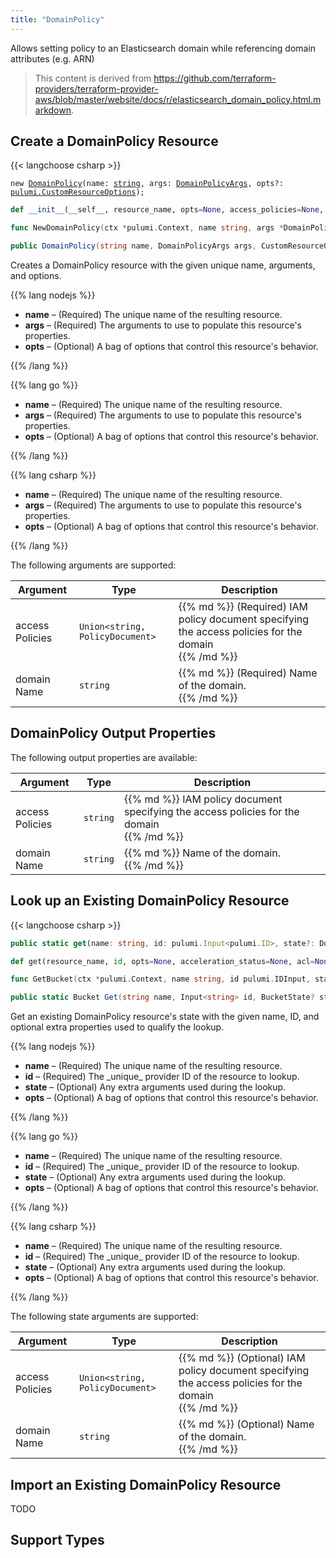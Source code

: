 ```yaml
---
title: "DomainPolicy"
---
```


<!-- WARNING: this file was generated by the Pulumi Terraform Bridge (tfgen) Tool. -->
<!-- Do not edit by hand unless you're certain you know what you are doing! -->

<style>
  table td p { margin-top: 0; margin-bottom: 0; }
</style>

Allows setting policy to an Elasticsearch domain while referencing domain attributes (e.g. ARN)

> This content is derived from https://github.com/terraform-providers/terraform-provider-aws/blob/master/website/docs/r/elasticsearch_domain_policy.html.markdown.


## Create a DomainPolicy Resource

{{< langchoose csharp >}}

<div class="highlight"><pre class="chroma"><code class="language-typescript" data-lang="typescript"><span class="k">new</span> <span class="nx"><a href=/docs/reference/pkg/nodejs/pulumi/aws/s3/#DomainPolicy>DomainPolicy</a></span><span class="p">(</span><span class="nx">name</span>: <span class="kt"><a href=https://developer.mozilla.org/en-US/docs/Web/JavaScript/Reference/Global_Objects/String>string</a></span><span class="p">,</span> <span class="nx">args</span>: <span class="kt"><a href=/docs/reference/pkg/nodejs/pulumi/aws/s3/#DomainPolicyArgs>DomainPolicyArgs</a></span><span class="p">,</span> <span class="nx">opts?</span>: <span class="kt"><a href=/docs/reference/pkg/nodejs/pulumi/pulumi/#CustomResourceOptions>pulumi.CustomResourceOptions</a></span><span class="p">);</span></code></pre></div>

```python
def __init__(__self__, resource_name, opts=None, access_policies=None, domain_name=None, __props__=None)
```

```go
func NewDomainPolicy(ctx *pulumi.Context, name string, args *DomainPolicyArgs, opts ...pulumi.ResourceOption) (*DomainPolicy, error)

```

```csharp
public DomainPolicy(string name, DomainPolicyArgs args, CustomResourceOptions? options = null)

```

Creates a DomainPolicy resource with the given unique name, arguments, and options.

{{% lang nodejs %}}
<ul class="pl-10">
    <li><strong>name</strong> &ndash; (Required) The unique name of the resulting resource.</li>
    <li><strong>args</strong> &ndash; (Required) The arguments to use to populate this resource's properties.</li>
    <li><strong>opts</strong> &ndash; (Optional) A bag of options that control this resource's behavior.</li>
</ul>
{{% /lang %}}

{{% lang go %}}
<ul class="pl-10">
    <li><strong>name</strong> &ndash; (Required) The unique name of the resulting resource.</li>
    <li><strong>args</strong> &ndash; (Required) The arguments to use to populate this resource's properties.</li>
    <li><strong>opts</strong> &ndash; (Optional) A bag of options that control this resource's behavior.</li>
</ul>
{{% /lang %}}

{{% lang csharp %}}
<ul class="pl-10">
    <li><strong>name</strong> &ndash; (Required) The unique name of the resulting resource.</li>
    <li><strong>args</strong> &ndash; (Required) The arguments to use to populate this resource's properties.</li>
    <li><strong>opts</strong> &ndash; (Optional) A bag of options that control this resource's behavior.</li>
</ul>
{{% /lang %}}

The following arguments are supported:

<table class="ml-6">
    <thead>
        <tr>
            <th>Argument</th>
            <th>Type</th>
            <th>Description</th>
        </tr>
    </thead>
    <tbody>
        <tr>
            <td class="align-top">access<wbr>Policies</td>
            <td class="align-top"><code>Union&lt;<wbr>string, <wbr>PolicyDocument<wbr>&gt;</code></td>
            <td class="align-top">{{% md %}}
(Required) IAM policy document specifying the access policies for the domain

{{% /md %}}</td>
        </tr>
        <tr>
            <td class="align-top">domain<wbr>Name</td>
            <td class="align-top"><code>string</code></td>
            <td class="align-top">{{% md %}}
(Required) Name of the domain.

{{% /md %}}</td>
        </tr>
    </tbody>
</table>

## DomainPolicy Output Properties

The following output properties are available:

<table class="ml-6">
    <thead>
        <tr>
            <th>Argument</th>
            <th>Type</th>
            <th>Description</th>
        </tr>
    </thead>
    <tbody>
        <tr>
            <td class="align-top">access<wbr>Policies</td>
            <td class="align-top"><code>string</code></td>
            <td class="align-top">{{% md %}}
IAM policy document specifying the access policies for the domain

{{% /md %}}</td>
        </tr>
        <tr>
            <td class="align-top">domain<wbr>Name</td>
            <td class="align-top"><code>string</code></td>
            <td class="align-top">{{% md %}}
Name of the domain.

{{% /md %}}</td>
        </tr>
    </tbody>
</table>

## Look up an Existing DomainPolicy Resource

{{< langchoose csharp >}}

```typescript
public static get(name: string, id: pulumi.Input<pulumi.ID>, state?: DomainPolicyState, opts?: pulumi.CustomResourceOptions): DomainPolicy;
```

```python
def get(resource_name, id, opts=None, acceleration_status=None, acl=None, arn=None, bucket=None, bucket_domain_name=None, bucket_prefix=None, bucket_regional_domain_name=None, cors_rules=None, force_destroy=None, hosted_zone_id=None, lifecycle_rules=None, loggings=None, object_lock_configuration=None, policy=None, region=None, replication_configuration=None, request_payer=None, server_side_encryption_configuration=None, tags=None, versioning=None, website=None, website_domain=None, website_endpoint=None)
```

```go
func GetBucket(ctx *pulumi.Context, name string, id pulumi.IDInput, state *BucketState, opts ...pulumi.ResourceOption) (*Bucket, error)
```

```csharp
public static Bucket Get(string name, Input<string> id, BucketState? state = null, CustomResourceOptions? options = null);
```

Get an existing DomainPolicy resource's state with the given name, ID, and optional extra
properties used to qualify the lookup.

{{% lang nodejs %}}
<ul class="pl-10">
    <li><strong>name</strong> &ndash; (Required) The unique name of the resulting resource.</li>
    <li><strong>id</strong> &ndash; (Required) The _unique_ provider ID of the resource to lookup.</li>
    <li><strong>state</strong> &ndash; (Optional) Any extra arguments used during the lookup.</li>
    <li><strong>opts</strong> &ndash; (Optional) A bag of options that control this resource's behavior.</li>
</ul>
{{% /lang %}}

{{% lang go %}}
<ul class="pl-10">
    <li><strong>name</strong> &ndash; (Required) The unique name of the resulting resource.</li>
    <li><strong>id</strong> &ndash; (Required) The _unique_ provider ID of the resource to lookup.</li>
    <li><strong>state</strong> &ndash; (Optional) Any extra arguments used during the lookup.</li>
    <li><strong>opts</strong> &ndash; (Optional) A bag of options that control this resource's behavior.</li>
</ul>
{{% /lang %}}

{{% lang csharp %}}
<ul class="pl-10">
    <li><strong>name</strong> &ndash; (Required) The unique name of the resulting resource.</li>
    <li><strong>id</strong> &ndash; (Required) The _unique_ provider ID of the resource to lookup.</li>
    <li><strong>state</strong> &ndash; (Optional) Any extra arguments used during the lookup.</li>
    <li><strong>opts</strong> &ndash; (Optional) A bag of options that control this resource's behavior.</li>
</ul>
{{% /lang %}}

The following state arguments are supported:

<table class="ml-6">
    <thead>
        <tr>
            <th>Argument</th>
            <th>Type</th>
            <th>Description</th>
        </tr>
    </thead>
    <tbody>
        <tr>
            <td class="align-top">access<wbr>Policies</td>
            <td class="align-top"><code>Union&lt;<wbr>string, <wbr>PolicyDocument<wbr>&gt;</code></td>
            <td class="align-top">{{% md %}}
(Optional) IAM policy document specifying the access policies for the domain

{{% /md %}}</td>
        </tr>
        <tr>
            <td class="align-top">domain<wbr>Name</td>
            <td class="align-top"><code>string</code></td>
            <td class="align-top">{{% md %}}
(Optional) Name of the domain.

{{% /md %}}</td>
        </tr>
    </tbody>
</table>

## Import an Existing DomainPolicy Resource

TODO

## Support Types

